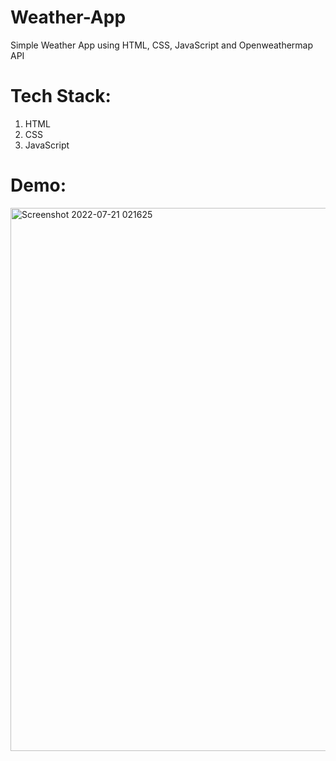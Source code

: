 # Weather-App
Simple Weather App using HTML, CSS, JavaScript and Openweathermap API

# Tech Stack:
1. HTML
2. CSS
3. JavaScript

# Demo:
<img width="869" alt="Screenshot 2022-07-21 021625" src="https://user-images.githubusercontent.com/108524555/180079610-b8a7e6a2-ce52-478b-aa00-129c11407a41.png">
